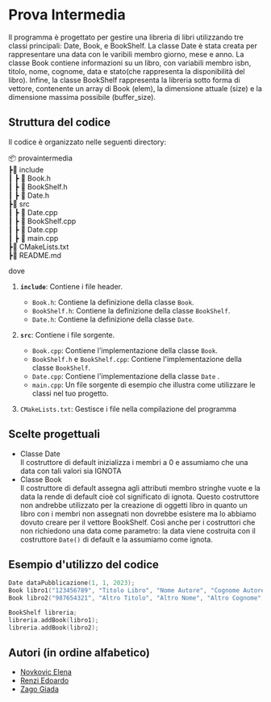 
# Prova Intermedia

Il programma è progettato per gestire una libreria di libri utilizzando tre classi principali: Date, Book, e BookShelf. La classe Date è stata creata per rappresentare una data con le varibili membro giorno, mese e anno. La classe Book contiene informazioni su un libro, con variabili membro isbn, titolo, nome, cognome, data e stato(che rappresenta la disponibilità del libro). Infine, la classe BookShelf rappresenta la libreria sotto forma di vettore, contenente un array di Book (elem), la dimensione attuale (size) e la dimensione massima possibile (buffer_size).


## Struttura del codice

Il codice è organizzato nelle seguenti directory:

📦 provaintermedia  
┣📂 include  
┃ ┣ 📜 Book.h  
┃ ┣ 📜 BookShelf.h  
┃ ┣ 📜 Date.h  
┣📂 src  
┃ ┣ 📜 Date.cpp  
┃ ┣ 📜 BookShelf.cpp  
┃ ┣ 📜 Date.cpp  
┃ ┣ 📜 main.cpp  
┣📜 CMakeLists.txt  
┣📜 README.md  

dove

1. **`include`**: Contiene i file header.
    - `Book.h`: Contiene la definizione della classe `Book`.
    - `BookShelf.h`: Contiene la definizione della classe `BookShelf`. 
    - `Date.h`: Contiene la definizione della classe `Date`.
    
2. **`src`**: Contiene i file sorgente.
    - `Book.cpp`: Contiene l'implementazione della classe `Book`.
    - `BookShelf.h` e `BookShelf.cpp`: Contiene l'implementazione della classe `BookShelf`.
    - `Date.cpp`: Contiene l'implementazione della classe `Date` .
    - `main.cpp`: Un file sorgente di esempio che illustra come utilizzare le classi nel tuo progetto.

3. `CMakeLists.txt`: Gestisce i file nella compilazione del programma

## Scelte progettuali

- Classe Date  
  Il costruttore di default inizializza i membri a 0 e assumiamo che una data con tali valori sia IGNOTA
- Classe Book  
  Il costruttore di default assegna agli attributi membro stringhe vuote e la data la rende di default cioè col significato di ignota. 
  Questo costruttore non andrebbe utilizzato per la creazione di oggetti libro in quanto un libro con i membri non assegnati non dovrebbe esistere ma lo abbiamo dovuto creare per il vettore BookShelf.
  Così anche per i costruttori che non richiedono una data come parametro: la data viene costruita con il costruttore `Date()` di default e la assumiamo come ignota.

## Esempio d'utilizzo del codice

```cpp
Date dataPubblicazione(1, 1, 2023);
Book libro1("123456789", "Titolo Libro", "Nome Autore", "Cognome Autore", dataPubblicazione);
Book libro2("987654321", "Altro Titolo", "Altro Nome", "Altro Cognome", 2, 2, 2022);

BookShelf libreria;
libreria.addBook(libro1);
libreria.addBook(libro2);

```

## Autori (in ordine alfabetico)

- [Novkovic Elena](https://www.github.com/eenvk)
- [Renzi Edoardo](https://www.github.com/EORNZ)
- [Zago Giada](https://www.github.com/Jada03)
